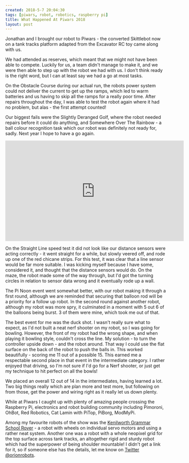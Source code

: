 ```yaml
---
created: 2018-5-7 20:04:30
tags: [piwars, robot, robotics, raspberry pi]
title: What Happened At Piwars 2018
layout: post
---
```

Jonathan and I brought our robot to Piwars - the converted Skittlebot now on a tank tracks platform adapted from the Excavator RC toy came along with us.

We had attended as reserves, which meant that we might not have been able to compete. Luckily for us, a team didn't manage to make it, and we were then able to step up with the robot we had with us. I don't think ready is the right word, but I can at least say we had a go at most tasks.

On the Obstacle Course during our actual run, the robots power system could not deliver the current to get up the ramps, which led to warm batteries and us having to skip all the ramps for a really poor time. After repairs throughout the day, I was able to test the robot again where it had no problem, but alas - the first attempt counted!

Our biggest fails were the Slightly Deranged Golf, where the robot needed repairs before it could do anything, and Somewhere Over The Rainbow - a ball colour recognition task which our robot was definitely not ready for, sadly. Next year I hope to have a go again.

<div class="embed-responsive embed-responsive-16by9">
<iframe width="560" height="315" src="https://www.youtube.com/embed/jm0AX-WYSGY" frameborder="0" allowfullscreen="True"></iframe>
</div>

On the Straight Line speed test it did not look like our distance sensors were acting correctly - it went straight for a while, but slowly veered off, and rode up one of the red chicane strips. For this test, it was clear that a line sensor would be far more suitable. I was kicking myself because I have some, considered it, and thought that the distance sensors would do. On the maze, the robot made some of the way through, but I'd got the turning circles in relation to sensor data wrong and it eventually rode up a wall.

The Pi Noon event went somewhat better, with our robot making it through a first round, although we are reminded that securing that balloon rod will be a priority for a follow up robot. In the second round against another robot, although my robot was more spry, it culminated in a moment with 5 out 6 of the balloons being burst. 3 of them were mine, which took me out of that.

The best event for me was the duck shot. I wasn't really sure what to expect, as I'd not built a neat nerf shooter on my robot, so I was going for bowling. However, the front of my robot had the wrong shape, and when playing it bowling style, couldn't cross the line. My solution - to turn the controller upside down - and the robot around. That way I could use the flat surface on the back of the robot to push the balls in. This worked beautifully - scoring me 11 out of a possible 15. This earned me a respectable second place in that event in the intermediate category. I rather enjoyed that driving, so I'm not sure if I'd go for a Nerf shooter, or just get my technique to hit perfect on all the bowls!

We placed an overall 12 out of 14 in the intermediates, having learned a lot. Two big things really which are plan more and test more, but following on from those, get the power and wiring right as it really let us down plenty.

While at Piwars I caught up with plenty of amazing people crossing the Raspberry Pi, electronics and robot building community including Pimoroni, OhBot, Red Robotics, Cat Lamin with PiTop, PiBorg, ModMyPi.

Among my favourite robots of the show was the [Kenilworth Grammar School Rover](https://gccpiwars.wordpress.com/2018/04/20/final-word-before-the-competition/) - a robot with wheels on individual servo motors and using a rather neat system. Another one was a robot with a whole neopixel grid for the top surface across tank tracks, an altogether rigid and sturdy robot which had the superpower of being shoulder mountable! I didn't get a link for it, so if someone else has the details, let me know on [Twitter @orionrobots](//twitter.com/orionrobots).


